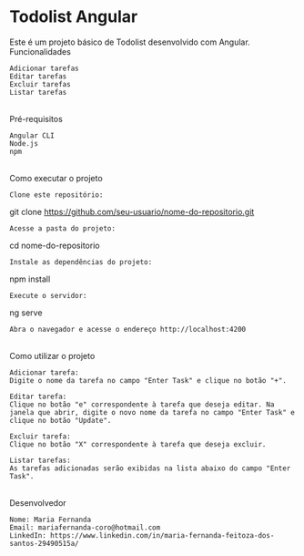 <h1>Todolist Angular</h1>

Este é um projeto básico de Todolist desenvolvido com Angular.
<br />
Funcionalidades

    Adicionar tarefas
    Editar tarefas
    Excluir tarefas
    Listar tarefas

<br />
Pré-requisitos

    Angular CLI
    Node.js
    npm
<br />
Como executar o projeto

    Clone este repositório:


git clone https://github.com/seu-usuario/nome-do-repositorio.git

    Acesse a pasta do projeto:


cd nome-do-repositorio

    Instale as dependências do projeto:


npm install

    Execute o servidor:


ng serve

    Abra o navegador e acesse o endereço http://localhost:4200
<br />
Como utilizar o projeto

    Adicionar tarefa:
    Digite o nome da tarefa no campo "Enter Task" e clique no botão "+".

    Editar tarefa:
    Clique no botão "e" correspondente à tarefa que deseja editar. Na janela que abrir, digite o novo nome da tarefa no campo "Enter Task" e clique no botão "Update".

    Excluir tarefa:
    Clique no botão "X" correspondente à tarefa que deseja excluir.

    Listar tarefas:
    As tarefas adicionadas serão exibidas na lista abaixo do campo "Enter Task".
<br />
Desenvolvedor

    Nome: Maria Fernanda 
    Email: mariafernanda-coro@hotmail.com
    LinkedIn: https://www.linkedin.com/in/maria-fernanda-feitoza-dos-santos-29490515a/
